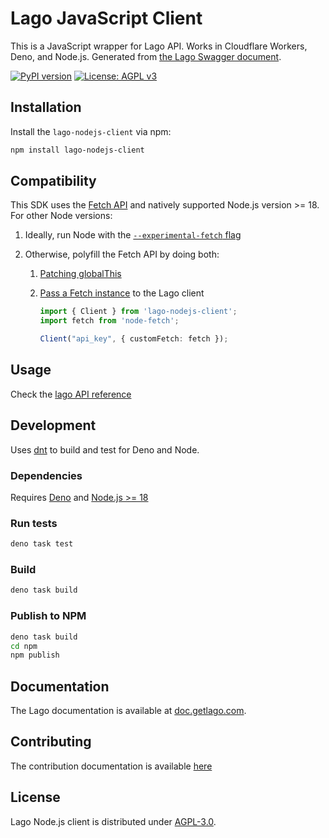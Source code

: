 # Lago JavaScript Client

This is a JavaScript wrapper for Lago API. Works in Cloudflare Workers, Deno, and Node.js. Generated from [the Lago Swagger document](https://swagger.getlago.com/#/).

[![PyPI version](https://badge.fury.io/js/lago-nodejs-client.svg)](https://badge.fury.io/js/lago-nodejs-client)
[![License: AGPL v3](https://img.shields.io/badge/License-AGPL_v3-blue.svg)](https://www.gnu.org/licenses/agpl-3.0)

## Installation

Install the `lago-nodejs-client` via npm:

```bash
npm install lago-nodejs-client
```

## Compatibility

This SDK uses the [Fetch API](https://developer.mozilla.org/en-US/docs/Web/API/Fetch_API) and natively supported Node.js version >= 18. For other Node versions:

1. Ideally, run Node with the [`--experimental-fetch` flag](https://nodejs.org/docs/latest-v16.x/api/cli.html#--experimental-fetch)

1. Otherwise, polyfill the Fetch API by doing both:

    1. [Patching globalThis](https://github.com/node-fetch/node-fetch#providing-global-access)

    1. [Pass a Fetch instance](https://github.com/node-fetch/node-fetch#loading-and-configuring-the-module) to the Lago client

        ```typescript
        import { Client } from 'lago-nodejs-client';
        import fetch from 'node-fetch';

        Client("api_key", { customFetch: fetch });
        ```

## Usage

Check the [lago API reference](https://doc.getlago.com/docs/api/intro)

## Development

Uses [dnt](https://github.com/denoland/dnt) to build and test for Deno and Node.

### Dependencies

Requires [Deno](https://deno.land/) and [Node.js >= 18](https://nodejs.org/en/)

### Run tests

```bash
deno task test
```

### Build

```bash
deno task build
```

### Publish to NPM

```bash
deno task build
cd npm
npm publish
```

## Documentation

The Lago documentation is available at [doc.getlago.com](https://doc.getlago.com/docs/api/intro).

## Contributing

The contribution documentation is available [here](https://github.com/getlago/lago-nodejs-client/blob/main/CONTRIBUTING.md)

## License

Lago Node.js client is distributed under [AGPL-3.0](LICENSE).
